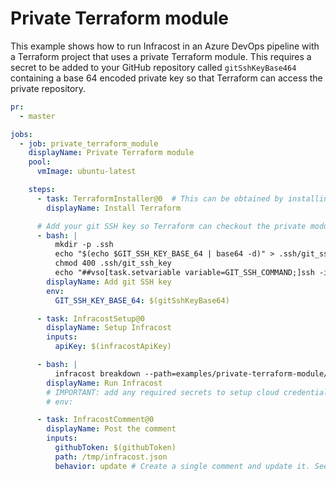 # Private Terraform module

This example shows how to run Infracost in an Azure DevOps pipeline with a Terraform project that uses a private Terraform module. This requires a secret to be added to your GitHub repository called `gitSshKeyBase464` containing a base 64 encoded private key so that Terraform can access the private repository.

[//]: <> (BEGIN EXAMPLE)
```yml
pr:
  - master

jobs:
  - job: private_terraform_module
    displayName: Private Terraform module
    pool:
      vmImage: ubuntu-latest

    steps:
      - task: TerraformInstaller@0  # This can be obtained by installing the Microsoft Terraform extension: https://marketplace.visualstudio.com/items?itemName=ms-devlabs.custom-terraform-tasks
        displayName: Install Terraform

      # Add your git SSH key so Terraform can checkout the private modules
      - bash: |
          mkdir -p .ssh
          echo "$(echo $GIT_SSH_KEY_BASE_64 | base64 -d)" > .ssh/git_ssh_key
          chmod 400 .ssh/git_ssh_key
          echo "##vso[task.setvariable variable=GIT_SSH_COMMAND;]ssh -i $(pwd)/.ssh/git_ssh_key -o 'StrictHostKeyChecking=no'"
        displayName: Add git SSH key
        env:
          GIT_SSH_KEY_BASE_64: $(gitSshKeyBase64)

      - task: InfracostSetup@0
        displayName: Setup Infracost
        inputs:
          apiKey: $(infracostApiKey)

      - bash: |
          infracost breakdown --path=examples/private-terraform-module/code --format=json --out-file=/tmp/infracost.json
        displayName: Run Infracost
        # IMPORTANT: add any required secrets to setup cloud credentials so Terraform can run
        # env:

      - task: InfracostComment@0
        displayName: Post the comment
        inputs:
          githubToken: $(githubToken)
          path: /tmp/infracost.json
          behavior: update # Create a single comment and update it. See https://github.com/infracost/actions/tree/master/overview.md#infracostcomment-task for other options
```
[//]: <> (END EXAMPLE)
